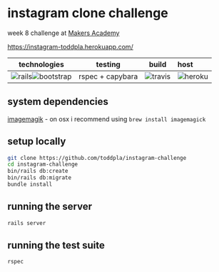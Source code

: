 # instagram clone challenge
week 8 challenge at [Makers Academy](https://makers.tech/)

https://instagram-toddpla.herokuapp.com/

|technologies|testing|build|host|
|----------|:--------:|:--------:|:---------|
|![rails](https://github.com/konpa/devicon/blob/master/icons/rails/rails-plain-wordmark.svg)![bootstrap](https://github.com/konpa/devicon/blob/master/icons/bootstrap/bootstrap-plain-wordmark.svg)|rspec + capybara|![travis](https://github.com/konpa/devicon/blob/master/icons/travis/travis-plain.svg)|![heroku](https://github.com/konpa/devicon/blob/master/icons/heroku/heroku-plain-wordmark.svg)


## system dependencies
[imagemagik](https://www.imagemagick.org/script/index.php) - on osx i recommend using `brew install imagemagick`

## setup locally
```sh
git clone https://github.com/toddpla/instagram-challenge
cd instagram-challenge
bin/rails db:create
bin/rails db:migrate
bundle install
```
## running the server
```sh
rails server
```

## running the test suite
```sh
rspec
```
